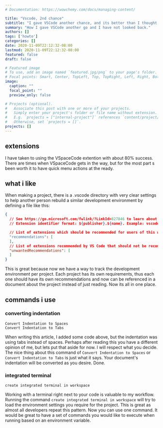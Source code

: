 ```yaml
---
# Documentation: https://wowchemy.com/docs/managing-content/

title: "Vscode, 2nd chance"
subtitle: "I gave VSCode another chance, and its better than I thought."
summary: "How I gave VSCode another go and I have not looked back."
authors: []
tags: ['howto']
categories: []
date: 2020-11-09T22:12:32-08:00
lastmod: 2020-11-09T22:12:32-08:00
featured: false
draft: false

# Featured image
# To use, add an image named `featured.jpg/png` to your page's folder.
# Focal points: Smart, Center, TopLeft, Top, TopRight, Left, Right, BottomLeft, Bottom, BottomRight.
image:
  caption: ""
  focal_point: ""
  preview_only: false

# Projects (optional).
#   Associate this post with one or more of your projects.
#   Simply enter your project's folder or file name without extension.
#   E.g. `projects = ["internal-project"]` references `content/project/deep-learning/index.md`.
#   Otherwise, set `projects = []`.
projects: []
---
```


## extensions

I have taken to using the VSpaceCode extention with about 80% success.
There are times when VSpaceCode gets in the way, but for the most part
s been worth it to have quick menu actions at the ready.

## what i like

When making a project, there is a .vscode directory with very clear
settings to help another person rebuild a similar development environment
by defining a file like this:

```json
{
  // See https://go.microsoft.com/fwlink/?LinkId=827846 to learn about workspace recommendations.
  // Extension identifier format: ${publisher}.${name}. Example: vscode.csharp

  // List of extensions which should be recommended for users of this workspace.
  "recommendations": [
  ],
  // List of extensions recommended by VS Code that should not be recommended for users of this workspace.
  "unwantedRecommendations": [
  ]
}
```

This is great because now we have a way to track the development environment per project.
Each project has its own requirements, thus each one should have its own recommendations
and now can be referenced in a document about the project instead of just reading. Now
its all in one place.

## commands i use

### converting indentation

```vscode
Convert Indentation to Spaces
Convert Indentation to Tabs
```

When writing this article, I added some code above, but the indentation
was using tabs instead of spaces. Perhaps after reading this you
have a different opinion of me, but lets put that aside for now. I
will respect what you decide. The nice thing about this command
of `Convert Indentation to Spaces` or `Convert Indentation to Tabs` is
just what it says. Your document's indentation will be converted as you
desire. Done.

### integrated terminal

```vscode
create integrated terminal in workspace
```

Working with a terminal right next to your code is valuable to my workflow.
Running the command `create integrated terminal in workspace` will try to
load the environment settings you require for the project. This is great
as almost all developers repeat this pattern. Now you can use one command.
It would be great to have a set of commands you would like to execute when
running based on an environment variable.
